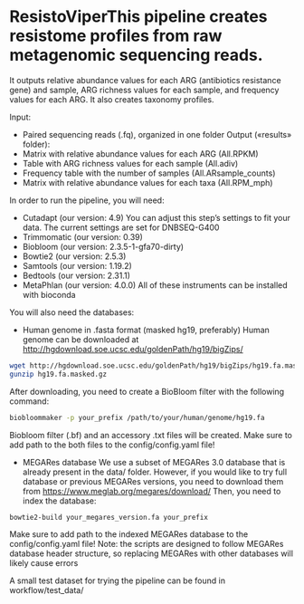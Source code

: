 # ResistoViperThis pipeline creates resistome profiles from raw metagenomic sequencing reads.

It outputs relative abundance values for each ARG (antibiotics resistance gene) and sample, ARG richness values for each sample, and frequency values for each ARG. 
It also creates taxonomy profiles.

Input:
- Paired sequencing reads (.fq), organized in one folder
Output («results» folder):
- Matrix with relative abundance values for each ARG (All.RPKM)
- Table with ARG richness values for each sample (All.adiv)
- Frequency table with the number of samples (All.ARsample_counts)
- Matrix with relative abundance values for each taxa (All.RPM_mph)

In order to run the pipeline, you will need:
- Cutadapt (our version: 4.9) You can adjust this step’s settings to fit your data. The current settings are set for DNBSEQ-G400 
- Trimmomatic (our version: 0.39)
- Biobloom (our version: 2.3.5-1-gfa70-dirty)
- Bowtie2 (our version: 2.5.3)
- Samtools (our version: 1.19.2)
- Bedtools (our version: 2.31.1)
- MetaPhlan (our version: 4.0.0)
All of these instruments can be installed with bioconda

You will also need the databases:
- Human genome in .fasta format (masked hg19, preferably)
Human genome can be downloaded at http://hgdownload.soe.ucsc.edu/goldenPath/hg19/bigZips/
```bash
wget http://hgdownload.soe.ucsc.edu/goldenPath/hg19/bigZips/hg19.fa.masked.gz
gunzip hg19.fa.masked.gz
```
After downloading, you need to create a BioBloom filter with the following command:
```bash
biobloommaker -p your_prefix /path/to/your/human/genome/hg19.fa
```
Biobloom filter (.bf) and an accessory .txt files will be created.
Make sure to add path to the both files to the config/config.yaml file!
- MEGARes database
We use a subset of MEGARes 3.0 database that is already present in the data/ folder.
However, if you would like to try full database or previous MEGARes versions, you need to download them from https://www.meglab.org/megares/download/
Then, you need to index the database:
```bash
bowtie2-build your_megares_version.fa your_prefix
```
Make sure to add path to the indexed MEGARes database to the config/config.yaml file!
Note: the scripts are designed to follow MEGARes database header structure, so replacing MEGARes with other databases will likely cause errors



A small test dataset for trying the pipeline can be found in workflow/test_data/

